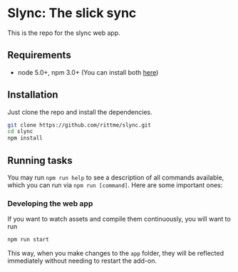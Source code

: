 # Slync: The slick sync

This is the repo for the slync web app.

## Requirements

* node 5.0+, npm 3.0+ (You can install both [here](https://nodejs.org))

## Installation

Just clone the repo and install the dependencies.

```sh
git clone https://github.com/rittme/slync.git
cd slync
npm install
```

## Running tasks

You may run `npm run help` to see a description of all commands available, which you can run via `npm run [command]`. Here are some important ones:

### Developing the web app

If you want to watch assets and compile them continuously, you will want to run
```sh
npm run start
```
This way, when you make changes to the `app` folder, they will be reflected immediately without needing to restart the add-on.
